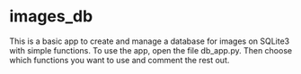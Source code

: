 # images_db
This is a basic app to create and manage a database for images on SQLite3 with simple functions.
To use the app, open the file db_app.py. Then choose which functions you want to use and comment the rest out.
